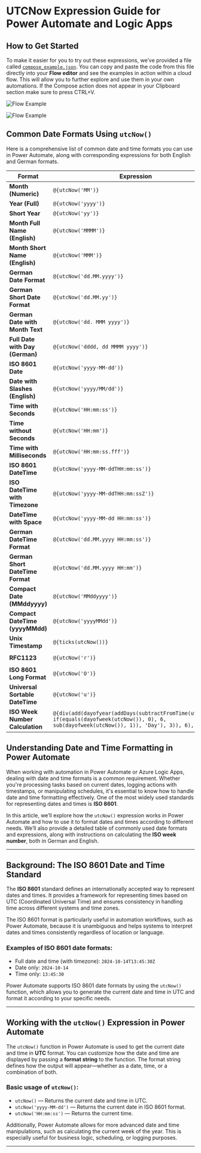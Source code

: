 # UTCNow Expression Guide for Power Automate and Logic Apps

## How to Get Started

To make it easier for you to try out these expressions, we’ve provided a file called [`compose_example.json`](https://github.com/einfachKim/commonutcnowexpressions/blob/main/compose_example.json). You can copy and paste the code from this file directly into your **Flow editor** and see the examples in action within a cloud flow. This will allow you to further explore and use them in your own automations.
If the Compose action does not appear in your Clipboard section make sure to press CTRL+V.

![Flow Example](https://imgur.com/LW0055U.png)

![Flow Example](https://imgur.com/LZM1MzO.png)


## Common Date Formats Using `utcNow()`

Here is a comprehensive list of common date and time formats you can use in Power Automate, along with corresponding expressions for both English and German formats.

| Format                         | Expression                                    | Output (Example)          |
|---------------------------------|------------------------------------------------|---------------------------|
| **Month (Numeric)**             | `@{utcNow('MM')}`                             | `10`                      |
| **Year (Full)**                 | `@{utcNow('yyyy')}`                           | `2024`                    |
| **Short Year**                  | `@{utcNow('yy')}`                             | `24`                      |
| **Month Full Name (English)**   | `@{utcNow('MMMM')}`                           | `October`                 |
| **Month Short Name (English)**  | `@{utcNow('MMM')}`                            | `Oct`                     |
| **German Date Format**          | `@{utcNow('dd.MM.yyyy')}`                     | `14.10.2024`              |
| **German Short Date Format**    | `@{utcNow('dd.MM.yy')}`                       | `14.10.24`                |
| **German Date with Month Text** | `@{utcNow('dd. MMM yyyy')}`                   | `14. Okt 2024`            |
| **Full Date with Day (German)** | `@{utcNow('dddd, dd MMMM yyyy')}`             | `Montag, 14 Oktober 2024` |
| **ISO 8601 Date**               | `@{utcNow('yyyy-MM-dd')}`                     | `2024-10-14`              |
| **Date with Slashes (English)** | `@{utcNow('yyyy/MM/dd')}`                     | `2024/10/14`              |
| **Time with Seconds**           | `@{utcNow('HH:mm:ss')}`                       | `13:45:30`                |
| **Time without Seconds**        | `@{utcNow('HH:mm')}`                          | `13:45`                   |
| **Time with Milliseconds**      | `@{utcNow('HH:mm:ss.fff')}`                   | `13:45:30.123`            |
| **ISO 8601 DateTime**           | `@{utcNow('yyyy-MM-ddTHH:mm:ss')}`            | `2024-10-14T13:45:30`     |
| **ISO DateTime with Timezone**  | `@{utcNow('yyyy-MM-ddTHH:mm:ssZ')}`           | `2024-10-14T13:45:30Z`    |
| **DateTime with Space**         | `@{utcNow('yyyy-MM-dd HH:mm:ss')}`            | `2024-10-14 13:45:30`     |
| **German DateTime Format**      | `@{utcNow('dd.MM.yyyy HH:mm:ss')}`            | `14.10.2024 13:45:30`     |
| **German Short DateTime Format**| `@{utcNow('dd.MM.yyyy HH:mm')}`               | `14.10.2024 13:45`        |
| **Compact Date (MMddyyyy)**     | `@{utcNow('MMddyyyy')}`                       | `10142024`                |
| **Compact DateTime (yyyyMMdd)** | `@{utcNow('yyyyMMdd')}`                       | `20241014`                |
| **Unix Timestamp**              | `@{ticks(utcNow())}`                          | `1697294730`              |
| **RFC1123**                     | `@{utcNow('r')}`                              | `Mon, 14 Oct 2024 13:45:30 GMT` |
| **ISO 8601 Long Format**        | `@{utcNow('O')}`                              | `2024-10-14T13:45:30.1234567Z` |
| **Universal Sortable DateTime** | `@{utcNow('u')}`                              | `2024-10-14 13:45:30Z`    |
| **ISO Week Number Calculation** | `@{div(add(dayofyear(addDays(subtractFromTime(utcNow(), if(equals(dayofweek(utcNow()), 0), 6, sub(dayofweek(utcNow()), 1)), 'Day'), 3)), 6), 7)}` | `42` |


## Understanding Date and Time Formatting in Power Automate

When working with automation in Power Automate or Azure Logic Apps, dealing with date and time formats is a common requirement. Whether you're processing tasks based on current dates, logging actions with timestamps, or manipulating schedules, it's essential to know how to handle date and time formatting effectively. One of the most widely used standards for representing dates and times is **ISO 8601**.

In this article, we’ll explore how the `utcNow()` expression works in Power Automate and how to use it to format dates and times according to different needs. We’ll also provide a detailed table of commonly used date formats and expressions, along with instructions on calculating the **ISO week number**, both in German and English.

---

## Background: The ISO 8601 Date and Time Standard

The **ISO 8601** standard defines an internationally accepted way to represent dates and times. It provides a framework for representing times based on UTC (Coordinated Universal Time) and ensures consistency in handling time across different systems and time zones.

The ISO 8601 format is particularly useful in automation workflows, such as Power Automate, because it is unambiguous and helps systems to interpret dates and times consistently regardless of location or language.

### Examples of ISO 8601 date formats:
- Full date and time (with timezone): `2024-10-14T13:45:30Z`
- Date only: `2024-10-14`
- Time only: `13:45:30`

Power Automate supports ISO 8601 date formats by using the `utcNow()` function, which allows you to generate the current date and time in UTC and format it according to your specific needs.

---

## Working with the `utcNow()` Expression in Power Automate

The `utcNow()` function in Power Automate is used to get the current date and time in **UTC** format. You can customize how the date and time are displayed by passing a **format string** to the function. The format string defines how the output will appear—whether as a date, time, or a combination of both.

### Basic usage of `utcNow()`:
- `utcNow()` — Returns the current date and time in UTC.
- `utcNow('yyyy-MM-dd')` — Returns the current date in ISO 8601 format.
- `utcNow('HH:mm:ss')` — Returns the current time.

Additionally, Power Automate allows for more advanced date and time manipulations, such as calculating the current week of the year. This is especially useful for business logic, scheduling, or logging purposes.

---
